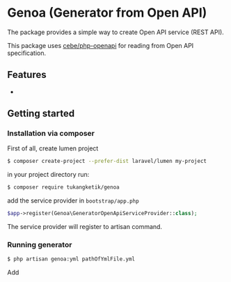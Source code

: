 # Genoa (Generator from Open API)
The package provides a simple way to create Open API service (REST API). 

This package uses [cebe/php-openapi](https://github.com/cebe/php-openapi) for reading from Open API specification.

## Features
- 

## Getting started
### Installation via composer
First of all, create lumen project
```sh
$ composer create-project --prefer-dist laravel/lumen my-project
```

in your project directory run:
```sh
$ composer require tukangketik/genoa
```

add the service provider in `bootstrap/app.php`
```php
$app->register(Genoa\GeneratorOpenApiServiceProvider::class);
```
The service provider will register to artisan command.

### Running generator
```sh
$ php artisan genoa:yml pathOfYmlFile.yml
```

Add 
<!-- Rest API Generator for Lumen -->